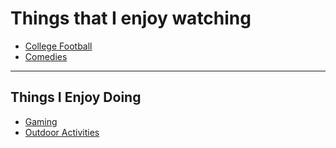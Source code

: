 # Things that I enjoy watching
- [College Football](https://noahkirsch20.github.io/College-Football/)
- [Comedies]()

---
##      Things I Enjoy Doing
- [Gaming](https://noahkirsch20.github.io/Gaming/)
- [Outdoor Activities](https://noahkirsch20.github.io/Outdoor/)
